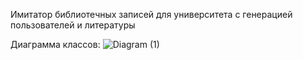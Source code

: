 Имитатор библиотечных записей для университета с генерацией пользователей и литературы

Диаграмма классов:
![Diagram (1)](https://github.com/user-attachments/assets/d3a6ea75-9339-43cb-b7ff-1a54be7b1bad)

